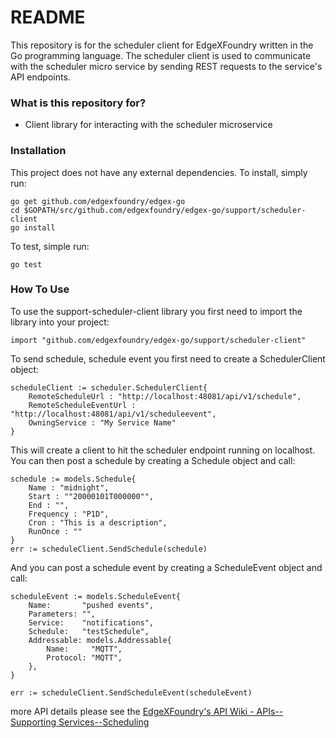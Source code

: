# README #
This repository is for the scheduler client for EdgeXFoundry written in the Go programming language.  The scheduler client is used to communicate with the scheduler micro service by sending REST requests to the service's API endpoints.

### What is this repository for? ###
* Client library for interacting with the scheduler microservice

### Installation ###
This project does not have any external dependencies.  To install, simply run:

```
go get github.com/edgexfoundry/edgex-go
cd $GOPATH/src/github.com/edgexfoundry/edgex-go/support/scheduler-client
go install
```

To test, simple run:

```
go test
```

### How To Use ###
To use the support-scheduler-client library you first need to import the library into your project:

```
import "github.com/edgexfoundry/edgex-go/support/scheduler-client"
```

To send schedule, schedule event you first need to create a SchedulerClient object:

```
scheduleClient := scheduler.SchedulerClient{
    RemoteScheduleUrl : "http://localhost:48081/api/v1/schedule",
    RemoteScheduleEventUrl : "http://localhost:48081/api/v1/scheduleevent",
    OwningService : "My Service Name"
}
```

This will create a client to hit the scheduler endpoint running on localhost.  You can then post a schedule by creating a Schedule object and call:

```
schedule := models.Schedule{
	Name : "midnight",
	Start : ""20000101T000000"",
	End : "",
	Frequency : "P1D",
	Cron : "This is a description",
	RunOnce : ""
}
err := scheduleClient.SendSchedule(schedule)
```

And you can post a schedule event by creating a ScheduleEvent object and call:

```
scheduleEvent := models.ScheduleEvent{
	Name:       "pushed events",
	Parameters: "",
	Service:    "notifications",
	Schedule:   "testSchedule",
	Addressable: models.Addressable{
		Name:     "MQTT",
		Protocol: "MQTT",
	},
}

err := scheduleClient.SendScheduleEvent(scheduleEvent)
```


more API details please see the [EdgeXFoundry's API Wiki - APIs--Supporting Services--Scheduling](https://wiki.edgexfoundry.org/display/FA/APIs--Supporting+Services--Scheduling)